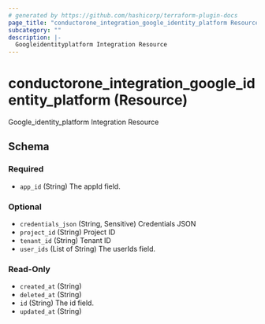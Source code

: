 ```yaml
---
# generated by https://github.com/hashicorp/terraform-plugin-docs
page_title: "conductorone_integration_google_identity_platform Resource - terraform-provider-conductorone"
subcategory: ""
description: |-
  Googleidentityplatform Integration Resource
---
```


# conductorone_integration_google_identity_platform (Resource)

Google_identity_platform Integration Resource



<!-- schema generated by tfplugindocs -->
## Schema

### Required

- `app_id` (String) The appId field.

### Optional

- `credentials_json` (String, Sensitive) Credentials JSON
- `project_id` (String) Project ID
- `tenant_id` (String) Tenant ID
- `user_ids` (List of String) The userIds field.

### Read-Only

- `created_at` (String)
- `deleted_at` (String)
- `id` (String) The id field.
- `updated_at` (String)

